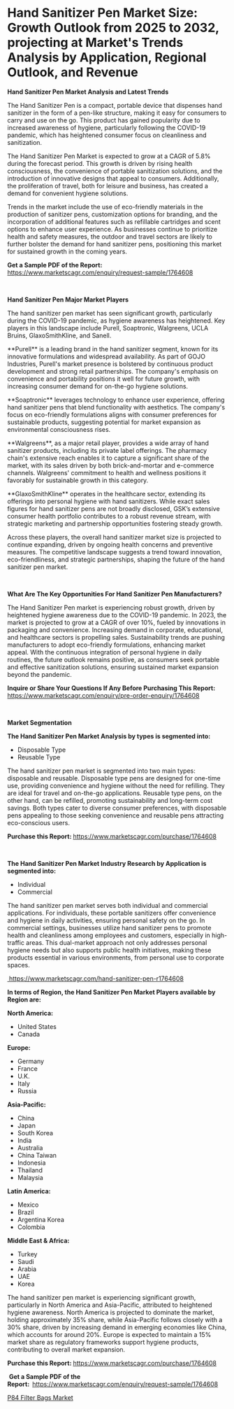 <p><h1>Hand Sanitizer Pen Market Size: Growth Outlook from 2025 to 2032, projecting at Market's Trends Analysis by Application, Regional Outlook, and Revenue</h1></p><p><strong>Hand Sanitizer Pen Market Analysis and Latest Trends</strong></p>
<p><p>The Hand Sanitizer Pen is a compact, portable device that dispenses hand sanitizer in the form of a pen-like structure, making it easy for consumers to carry and use on the go. This product has gained popularity due to increased awareness of hygiene, particularly following the COVID-19 pandemic, which has heightened consumer focus on cleanliness and sanitization. </p><p>The Hand Sanitizer Pen Market is expected to grow at a CAGR of 5.8% during the forecast period. This growth is driven by rising health consciousness, the convenience of portable sanitization solutions, and the introduction of innovative designs that appeal to consumers. Additionally, the proliferation of travel, both for leisure and business, has created a demand for convenient hygiene solutions.</p><p>Trends in the market include the use of eco-friendly materials in the production of sanitizer pens, customization options for branding, and the incorporation of additional features such as refillable cartridges and scent options to enhance user experience. As businesses continue to prioritize health and safety measures, the outdoor and travel sectors are likely to further bolster the demand for hand sanitizer pens, positioning this market for sustained growth in the coming years.</p></p>
<p><strong>Get a Sample PDF of the Report:&nbsp;</strong> <a href="https://www.marketscagr.com/enquiry/request-sample/1764608?utm_campaign=1905&utm_medium=2&utm_source=Github&utm_content=ia&utm_term=08022025&utm_id=hand-sanitizer-pen">https://www.marketscagr.com/enquiry/request-sample/1764608</a></p>
<p>&nbsp;</p>
<p><strong>Hand Sanitizer Pen Major Market Players</strong></p>
<p><p>The hand sanitizer pen market has seen significant growth, particularly during the COVID-19 pandemic, as hygiene awareness has heightened. Key players in this landscape include Purell, Soaptronic, Walgreens, UCLA Bruins, GlaxoSmithKline, and Sanell.</p><p>**Purell** is a leading brand in the hand sanitizer segment, known for its innovative formulations and widespread availability. As part of GOJO Industries, Purell's market presence is bolstered by continuous product development and strong retail partnerships. The company's emphasis on convenience and portability positions it well for future growth, with increasing consumer demand for on-the-go hygiene solutions.</p><p>**Soaptronic** leverages technology to enhance user experience, offering hand sanitizer pens that blend functionality with aesthetics. The company's focus on eco-friendly formulations aligns with consumer preferences for sustainable products, suggesting potential for market expansion as environmental consciousness rises.</p><p>**Walgreens**, as a major retail player, provides a wide array of hand sanitizer products, including its private label offerings. The pharmacy chain's extensive reach enables it to capture a significant share of the market, with its sales driven by both brick-and-mortar and e-commerce channels. Walgreens' commitment to health and wellness positions it favorably for sustainable growth in this category.</p><p>**GlaxoSmithKline** operates in the healthcare sector, extending its offerings into personal hygiene with hand sanitizers. While exact sales figures for hand sanitizer pens are not broadly disclosed, GSK’s extensive consumer health portfolio contributes to a robust revenue stream, with strategic marketing and partnership opportunities fostering steady growth.</p><p>Across these players, the overall hand sanitizer market size is projected to continue expanding, driven by ongoing health concerns and preventive measures. The competitive landscape suggests a trend toward innovation, eco-friendliness, and strategic partnerships, shaping the future of the hand sanitizer pen market.</p></p>
<p>&nbsp;</p>
<p><strong>What Are The Key Opportunities For Hand Sanitizer Pen Manufacturers?</strong></p>
<p><p>The Hand Sanitizer Pen market is experiencing robust growth, driven by heightened hygiene awareness due to the COVID-19 pandemic. In 2023, the market is projected to grow at a CAGR of over 10%, fueled by innovations in packaging and convenience. Increasing demand in corporate, educational, and healthcare sectors is propelling sales. Sustainability trends are pushing manufacturers to adopt eco-friendly formulations, enhancing market appeal. With the continuous integration of personal hygiene in daily routines, the future outlook remains positive, as consumers seek portable and effective sanitization solutions, ensuring sustained market expansion beyond the pandemic.</p></p>
<p><strong>Inquire or Share Your Questions If Any Before Purchasing This Report:</strong> <a href="https://www.marketscagr.com/enquiry/pre-order-enquiry/1764608?utm_campaign=1905&utm_medium=2&utm_source=Github&utm_content=ia&utm_term=08022025&utm_id=hand-sanitizer-pen">https://www.marketscagr.com/enquiry/pre-order-enquiry/1764608</a></p>
<p>&nbsp;</p>
<p><strong>Market Segmentation</strong></p>
<p><strong>The Hand Sanitizer Pen Market Analysis by types is segmented into:</strong></p>
<p><ul><li>Disposable Type</li><li>Reusable Type</li></ul></p>
<p><p>The hand sanitizer pen market is segmented into two main types: disposable and reusable. Disposable type pens are designed for one-time use, providing convenience and hygiene without the need for refilling. They are ideal for travel and on-the-go applications. Reusable type pens, on the other hand, can be refilled, promoting sustainability and long-term cost savings. Both types cater to diverse consumer preferences, with disposable pens appealing to those seeking convenience and reusable pens attracting eco-conscious users.</p></p>
<p><strong>Purchase this Report:&nbsp;</strong><a href="https://www.marketscagr.com/purchase/1764608?utm_campaign=1905&utm_medium=2&utm_source=Github&utm_content=ia&utm_term=08022025&utm_id=hand-sanitizer-pen">https://www.marketscagr.com/purchase/1764608</a></p>
<p>&nbsp;</p>
<p><strong>The Hand Sanitizer Pen Market Industry Research by Application is segmented into:</strong></p>
<p><ul><li>Individual</li><li>Commercial</li></ul></p>
<p><p>The hand sanitizer pen market serves both individual and commercial applications. For individuals, these portable sanitizers offer convenience and hygiene in daily activities, ensuring personal safety on the go. In commercial settings, businesses utilize hand sanitizer pens to promote health and cleanliness among employees and customers, especially in high-traffic areas. This dual-market approach not only addresses personal hygiene needs but also supports public health initiatives, making these products essential in various environments, from personal use to corporate spaces.</p></p>
<p><a href="https://www.marketscagr.com/hand-sanitizer-pen-r1764608?utm_campaign=1905&utm_medium=2&utm_source=Github&utm_content=ia&utm_term=08022025&utm_id=hand-sanitizer-pen">&nbsp;https://www.marketscagr.com/hand-sanitizer-pen-r1764608</a></p>
<p><strong>In terms of Region, the Hand Sanitizer Pen Market Players available by Region are:</strong></p>
<p>
    <p> <strong> North America: </strong>
        <ul>
            <li>United States</li>
            <li>Canada</li>
        </ul>
        </p> 
    <p> <strong> Europe: </strong>
        <ul>
            <li>Germany</li>
            <li>France</li>
            <li>U.K.</li>
            <li>Italy</li>
            <li>Russia</li>
        </ul>
        </p> 
    <p> <strong> Asia-Pacific: </strong>
        <ul>
            <li>China</li>
            <li>Japan</li>
            <li>South Korea</li>
            <li>India</li>
            <li>Australia</li>
            <li>China Taiwan</li>
            <li>Indonesia</li>
            <li>Thailand</li>
            <li>Malaysia</li>
        </ul>
        </p> 
    <p> <strong> Latin America: </strong>
        <ul>
            <li>Mexico</li>
            <li>Brazil</li>
            <li>Argentina Korea</li>
            <li>Colombia</li>
        </ul>
        </p> 
    <p> <strong> Middle East & Africa: </strong>
        <ul>
            <li>Turkey</li>
            <li>Saudi</li>
            <li>Arabia</li>
            <li>UAE</li>
            <li>Korea</li>
        </ul>
    </p>
    </p>
<p><p>The hand sanitizer pen market is experiencing significant growth, particularly in North America and Asia-Pacific, attributed to heightened hygiene awareness. North America is projected to dominate the market, holding approximately 35% share, while Asia-Pacific follows closely with a 30% share, driven by increasing demand in emerging economies like China, which accounts for around 20%. Europe is expected to maintain a 15% market share as regulatory frameworks support hygiene products, contributing to overall market expansion.</p></p>
<p><strong>Purchase this Report: </strong><a href="https://www.marketscagr.com/purchase/1764608?utm_campaign=1905&utm_medium=2&utm_source=Github&utm_content=ia&utm_term=08022025&utm_id=hand-sanitizer-pen">https://www.marketscagr.com/purchase/1764608</a></p>
<p>&nbsp;<strong>Get a Sample PDF of the Report:&nbsp;&nbsp;</strong><a href="https://www.marketscagr.com/enquiry/request-sample/1764608?utm_campaign=1905&utm_medium=2&utm_source=Github&utm_content=ia&utm_term=08022025&utm_id=hand-sanitizer-pen">https://www.marketscagr.com/enquiry/request-sample/1764608</a></p>
<p><strong></strong></p>
<p><p><a href="https://github.com/AshikRahman991/Market-Research-Report-List-1/blob/main/p84-filter-bags-market.md?utm_campaign=1905&utm_medium=2&utm_source=Github&utm_content=ia&utm_term=08022025&utm_id=hand-sanitizer-pen">P84 Filter Bags Market</a></p></p>